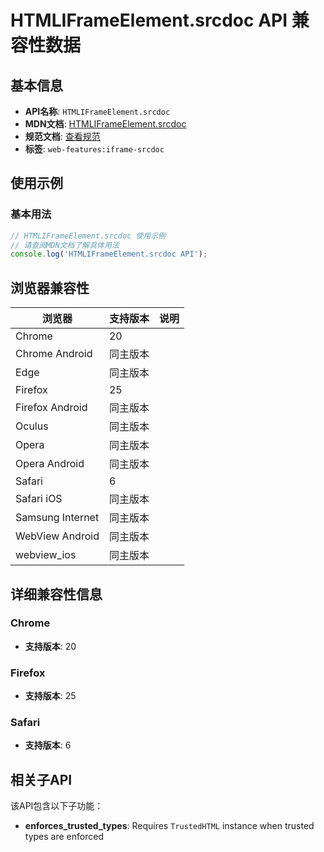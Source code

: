 # HTMLIFrameElement.srcdoc API 兼容性数据

## 基本信息

- **API名称**: `HTMLIFrameElement.srcdoc`
- **MDN文档**: [HTMLIFrameElement.srcdoc](https://developer.mozilla.org/docs/Web/API/HTMLIFrameElement/srcdoc)
- **规范文档**: [查看规范](https://html.spec.whatwg.org/multipage/iframe-embed-object.html#dom-iframe-srcdoc)
- **标签**: `web-features:iframe-srcdoc`

## 使用示例

### 基本用法

```javascript
// HTMLIFrameElement.srcdoc 使用示例
// 请查阅MDN文档了解具体用法
console.log('HTMLIFrameElement.srcdoc API');
```

## 浏览器兼容性

| 浏览器 | 支持版本 | 说明 |
|--------|----------|------|
| Chrome | 20 |  |
| Chrome Android | 同主版本 |  |
| Edge | 同主版本 |  |
| Firefox | 25 |  |
| Firefox Android | 同主版本 |  |
| Oculus | 同主版本 |  |
| Opera | 同主版本 |  |
| Opera Android | 同主版本 |  |
| Safari | 6 |  |
| Safari iOS | 同主版本 |  |
| Samsung Internet | 同主版本 |  |
| WebView Android | 同主版本 |  |
| webview_ios | 同主版本 |  |

## 详细兼容性信息

### Chrome

- **支持版本**: 20

### Firefox

- **支持版本**: 25

### Safari

- **支持版本**: 6

## 相关子API

该API包含以下子功能：

- **enforces_trusted_types**: Requires `TrustedHTML` instance when trusted types are enforced

